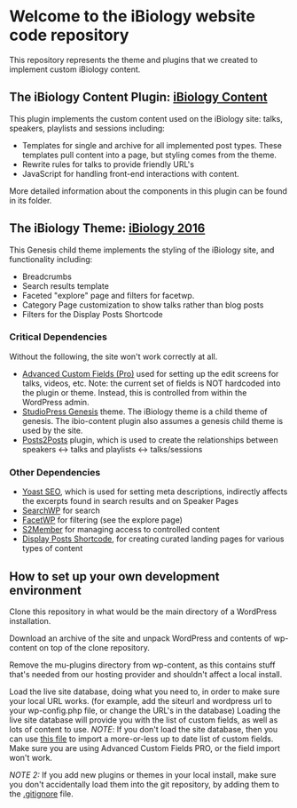 # Welcome to the iBiology website code repository
This repository represents the theme and plugins that we created to implement custom iBiology content.

## The iBiology Content Plugin: [iBiology Content](wp-content/plugins/ibio-content)
This plugin implements the custom content used on the iBiology site: talks, speakers, playlists and sessions including:  

+ Templates for single and archive for all implemented post types.  These templates pull content into a page, but styling comes from the theme.
+ Rewrite rules for talks to provide friendly URL's
+ JavaScript for handling front-end interactions with content.

More detailed information about the components in this plugin can be found in its folder.

## The iBiology Theme:  [iBiology 2016](wp-content/themes/ibiology)
This Genesis child theme implements the styling of the iBiology site, and functionality including:

+ Breadcrumbs
+ Search results template
+ Faceted "explore" page and filters for facetwp.
+ Category Page customization to show talks rather than blog posts
+ Filters for the Display Posts Shortcode 
 

### Critical Dependencies
Without the following, the site won't work correctly at all.

+ [Advanced Custom Fields (Pro)](https://advancedcustomfields.com) used for setting up the edit screens for talks, videos, etc.  Note: the current set of fields is NOT hardcoded into the plugin or theme.  Instead, this is controlled from within the WordPress admin.
+ [StudioPress Genesis](https://my.studiopress.com/themes/genesis/) theme.  The iBiology theme is a child theme of genesis.  The ibio-content plugin also assumes a genesis child theme is used by the site.
+ [Posts2Posts](https://wordpress.org/plugins/posts-to-posts/) plugin, which is used to create the relationships between speakers <-> talks and playlists <-> talks/sessions

### Other Dependencies
+ [Yoast SEO](https://wordpress.org/plugins/wordpress-seo/), which is used for setting meta descriptions, indirectly affects the excerpts found in search results and on Speaker Pages
+ [SearchWP](https://searchwp.com) for search
+ [FacetWP](https://facetwp.com) for filtering (see the explore page)
+ [S2Member](https://s2member.com/) for managing access to controlled content
+ [Display Posts Shortcode](https://wordpress.org/plugins/display-posts-shortcode/), for creating curated landing pages for various types of content 

## How to set up your own development environment

Clone this repository in what would be the main directory of a WordPress installation.  

Download an archive of the site and unpack WordPress and contents of wp-content on top of the clone repository.

Remove the mu-plugins directory from wp-content, as this contains stuff that's needed from our hosting provider and shouldn't affect a local install. 

Load the live site database, doing what you need to, in order to make sure your local URL works.  (for example, add the siteurl and wordpress url to your wp-config.php file, or change the URL's in the database)
Loading the live site database will provide you with the list of custom fields, as well as lots of content to use. *NOTE*: If you don't load the site database, then you can use [this file](wp-content/plugins/ibio-content/acf-fields.json) to import a more-or-less up to date list of custom fields. Make sure you are using Advanced Custom Fields PRO, or the field import won't work.

*NOTE 2:* If you add new plugins or themes in your local install, make sure you don't accidentally load them into the git repository, by adding them to the [.gitignore](.gitignore) file.  